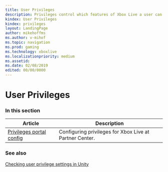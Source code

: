 ```yaml
---
title: User Privileges
description: Privileges control which features of Xbox Live a user can access at a given point in time.
kindex: User Privileges
kindex: privileges
layout: LandingPage
author: mikehoffms
ms.author: v-mihof
ms.topic: navigation
ms.prod: gaming
ms.technology: xboxlive
ms.localizationpriority: medium
ms.assetid:
ms.date: 02/08/2019
edited: 00/00/0000
---
```


# User Privileges


### In this section

| Article | Description |
|---------|-------------|
| [Privileges portal config](config/live-privileges-config-nav.md) | Configuring privileges for Xbox Live at Partner Center. |


### See also

[Checking user privilege settings in Unity](../../../get-started/setup-ide/creators/unity-win10/check-user-privileges-in-unity.md)
